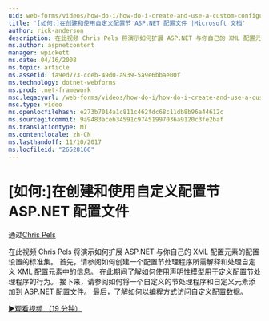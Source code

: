 ```yaml
---
uid: web-forms/videos/how-do-i/how-do-i-create-and-use-a-custom-configuration-section-in-an-aspnet-configuration-file
title: '[如何:]在创建和使用自定义配置节 ASP.NET 配置文件 |Microsoft 文档'
author: rick-anderson
description: 在此视频 Chris Pels 将演示如何扩展 ASP.NET 与你自己的 XML 配置元素的配置设置的标准集。 首先，请参阅如何...
ms.author: aspnetcontent
manager: wpickett
ms.date: 04/16/2008
ms.topic: article
ms.assetid: fa9ed773-cceb-49d0-a939-5a9e6bbae00f
ms.technology: dotnet-webforms
ms.prod: .net-framework
msc.legacyurl: /web-forms/videos/how-do-i/how-do-i-create-and-use-a-custom-configuration-section-in-an-aspnet-configuration-file
msc.type: video
ms.openlocfilehash: e273b7014a1c811c462fdc68c11db8b96a44612c
ms.sourcegitcommit: 9a9483aceb34591c97451997036a9120c3fe2baf
ms.translationtype: MT
ms.contentlocale: zh-CN
ms.lasthandoff: 11/10/2017
ms.locfileid: "26528166"
---
```

<a name="how-do-i-create-and-use-a-custom-configuration-section-in-an-aspnet-configuration-file"></a>[如何:]在创建和使用自定义配置节 ASP.NET 配置文件
====================
通过[Chris Pels](https://twitter.com/chrispels)

在此视频 Chris Pels 将演示如何扩展 ASP.NET 与你自己的 XML 配置元素的配置设置的标准集。 首先，请参阅如何创建一个配置节处理程序所需解释和处理自定义 XML 配置元素中的信息。 在此期间了解如何使用声明性模型用于定义配置节处理程序的行为。 接下来，请参阅如何将一个自定义的节处理程序和自定义元素添加到 ASP.NET 配置文件。 最后，了解如何以编程方式访问自定义配置数据。

[&#9654;观看视频 （19 分钟）](https://channel9.msdn.com/Blogs/ASP-NET-Site-Videos/how-do-i-create-and-use-a-custom-configuration-section-in-an-aspnet-configuration-file)
